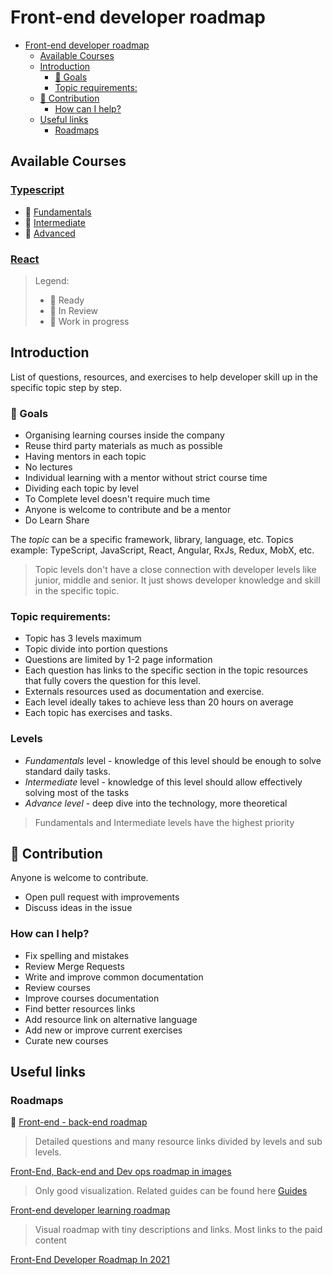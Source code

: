 # Front-end developer roadmap

- [Front-end developer roadmap](#front-end-developer-roadmap)
  - [Available Courses](#available-courses)
  - [Introduction](#introduction)
    - [🚀 Goals](#-goals)
    - [Topic requirements:](#topic-requirements)
  - [🙌 Contribution](#-contribution)
    - [How can I help?](#how-can-i-help)
  - [Useful links](#useful-links)
    - [Roadmaps](#roadmaps)

## Available Courses

### [Typescript](./typescript/readme.md)

- 📝 [Fundamentals](./typescript/fundamentals.md)
- 🚧 [Intermediate](./typescript/intermediate.md)
- 🚧 [Advanced](./typescript/advance.md)

### [React](./react/readme.md)

> Legend:
>
> - 🚀 Ready
> - 📝 In Review
> - 🚧 Work in progress

## Introduction

List of questions, resources, and exercises to help developer skill up in the specific topic step by step.

### 🚀 Goals

- Organising learning courses inside the company
- Reuse third party materials as much as possible
- Having mentors in each topic
- No lectures
- Individual learning with a mentor without strict course time
- Dividing each topic by level
- To Complete level doesn't require much time
- Anyone is welcome to contribute and be a mentor
- Do Learn Share

The _topic_ can be a specific framework, library, language, etc. Topics example: TypeScript, JavaScript, React, Angular, RxJs, Redux, MobX, etc.

> Topic levels don't have a close connection with developer levels like junior, middle and senior. It just shows developer knowledge and skill in the specific topic.

### Topic requirements:

- Topic has 3 levels maximum
- Topic divide into portion questions
- Questions are limited by 1-2 page information
- Each question has links to the specific section in the topic resources that fully covers the question for this level.
- Externals resources used as documentation and exercise.
- Each level ideally takes to achieve less than 20 hours on average
- Each topic has exercises and tasks.

### Levels

- _Fundamentals_ level - knowledge of this level should be enough to solve standard daily tasks.
- _Intermediate_ level - knowledge of this level should allow effectively solving most of the tasks
- _Advance level_ - deep dive into the technology, more theoretical

> Fundamentals and Intermediate levels have the highest priority

## 🙌 Contribution

Anyone is welcome to contribute.

- Open pull request with improvements
- Discuss ideas in the issue

### How can I help?

- Fix spelling and mistakes
- Review Merge Requests
- Write and improve common documentation
- Review courses
- Improve courses documentation
- Find better resources links
- Add resource link on alternative language
- Add new or improve current exercises
- Curate new courses

## Useful links

### Roadmaps

🚀 [Front-end - back-end roadmap ](https://github.com/fullstack-development/developers-roadmap)

> Detailed questions and many resource links divided by levels and sub levels.

[Front-End, Back-end and Dev ops roadmap in images](https://github.com/kamranahmedse/developer-roadmap)

> Only good visualization. Related guides can be found here [Guides](https://roadmap.sh/guides)

[Front-end developer learning roadmap](https://frontendmasters.com/guides/learning-roadmap/)

> Visual roadmap with tiny descriptions and links. Most links to the paid content

[Front-End Developer Roadmap In 2021](https://github.com/Z8264/frontend-developer-roadmap)
